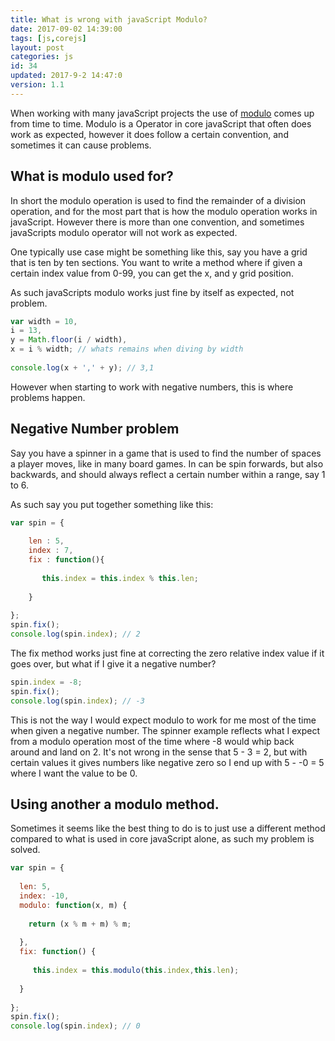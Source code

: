 ```yaml
---
title: What is wrong with javaScript Modulo?
date: 2017-09-02 14:39:00
tags: [js,corejs]
layout: post
categories: js
id: 34
updated: 2017-9-2 14:47:0
version: 1.1
---
```


When working with many javaScript projects the use of [modulo](https://en.wikipedia.org/wiki/Modulo_operation) comes up from time to time. Modulo is a Operator in core javaScript that often does work as expected, however it does follow a certain convention, and sometimes it can cause problems.


<!-- more -->

## What is modulo used for?

In short the modulo operation is used to find the remainder of a division operation, and for the most part that is how the modulo operation works in javaScript. However there is more than one convention, and sometimes javaScripts modulo operator will not work as expected.

One typically use case might be something like this, say you have a grid that is ten by ten sections. You want to write a method where if given a certain index value from 0-99, you can get the x, and y grid position.


As such javaScripts modulo works just fine by itself as expected, not problem.

```js
var width = 10,
i = 13,
y = Math.floor(i / width),
x = i % width; // whats remains when diving by width
 
console.log(x + ',' + y); // 3,1
```

However when starting to work with negative numbers, this is where problems happen.

## Negative Number problem

Say you have a spinner in a game that is used to find the number of spaces a player moves, like in many board games. In can be spin forwards, but also backwards, and should always reflect a certain number within a range, say 1 to 6.

As such say you put together something like this:
```js
var spin = {
 
    len : 5,
    index : 7,
    fix : function(){
    
       this.index = this.index % this.len;
    
    }
 
};
spin.fix();
console.log(spin.index); // 2
```

The fix method works just fine at correcting the zero relative index value if it goes over, but what if I give it a negative number?

```js
spin.index = -8;
spin.fix();
console.log(spin.index); // -3
```

This is not the way I would expect modulo to work for me most of the time when given a negative number. The spinner example reflects what I expect from a modulo operation most of the time where -8 would whip back around and land on 2. It's not wrong in the sense that 5 - 3 = 2, but with certain values it gives numbers like negative zero so I end up with 5 - -0 = 5 where I want the value to be 0.

## Using another a modulo method.

Sometimes it seems like the best thing to do is to just use a different method compared to what is used in core javaScript alone, as such my problem is solved.

```js
var spin = {
 
  len: 5,
  index: -10,
  modulo: function(x, m) {
 
    return (x % m + m) % m;
 
  },
  fix: function() {
 
     this.index = this.modulo(this.index,this.len);
 
  }
 
};
spin.fix();
console.log(spin.index); // 0
```